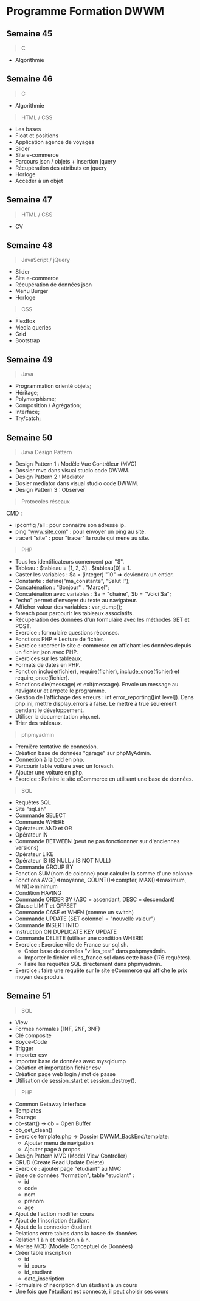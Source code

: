 # Programme Formation DWWM

## Semaine 45
> C
- Algorithmie

## Semaine 46
> C
- Algorithmie
> HTML / CSS
- Les bases
- Float et positions
- Application agence de voyages
- Slider
- Site e-commerce
- Parcours json / objets + insertion jquery
- Récupération des attributs en jquery
- Horloge
- Accéder à un objet

## Semaine 47
> HTML / CSS
- CV

## Semaine 48
> JavaScript / jQuery
- Slider
- Site e-commerce
- Récupération de données json
- Menu Burger
- Horloge

> CSS
- FlexBox
- Media queries
- Grid
- Bootstrap

## Semaine 49
> Java
- Programmation orienté objets;
- Héritage;
- Polymorphisme;
- Composition / Agrégation;
- Interface;
- Try/catch;

## Semaine 50
> Java
Design Pattern 
- Design Pattern 1 : Modèle Vue Contrôleur (MVC)
- Dossier mvc dans visual studio code DWWM.
- Design Pattern 2 : Mediator
- Dosier mediator dans visual studio code DWWM.
- Design Pattern 3 : Observer

> Protocoles réseaux

CMD :
- ipconfig /all : pour connaitre son adresse ip.
- ping "www.site.com" : pour envoyer un ping au site.
- tracert "site" : pour "tracer" la route qui mène au site.

> PHP
- Tous les identificateurs comencent par "$".
- Tableau : $tableau = [1, 2, 3] . $tableau[0] = 1.
- Caster les variables : $a = (integer) "10" => deviendra un entier.
- Constante : define("ma_constante", "Salut !");
- Concaténation : "Bonjour" . "Marcel";
- Concaténation avec variables : $a = "chaine", $b = "Voici $a";
- "echo" permet d'envoyer du texte au navigateur.
- Afficher valeur des variables : var_dump();
- foreach pour parcourir les tableaux associatifs.
- Récupération des données d'un formulaire avec les méthodes GET et POST.
- Exercice : formulaire questions réponses.
- Fonctions PHP + Lecture de fichier.
- Exercice : recréer le site e-commerce en affichant les données depuis un fichier json avec PHP. 
- Exercices sur les tableaux.
- Formats de dates en PHP.
- Fonction include(fichier), require(fichier), include_once(fichier) et require_once(fichier).
- Fonctions die(message) et exit(message). Envoie un message au navigateur et arrpete le programme.
- Gestion de l'affichage des erreurs : int error_reporting([int level]). Dans php.ini, mettre display_errors à false. Le mettre à true seulement pendant le développement.
- Utiliser la documentation php.net.
- Trier des tableaux.

> phpmyadmin
- Première tentative de connexion.
- Création base de données "garage" sur phpMyAdmin.
- Connexion à la bdd en php.
- Parcourir table voiture avec un foreach.
- Ajouter une voiture en php.
- Exercice : Refaire le site eCommerce en utilisant une base de données.

> SQL
- Requêtes SQL
- Site "sql.sh"
- Commande SELECT
- Commande WHERE
- Opérateurs AND et OR
- Opérateur IN
- Commande BETWEEN (peut ne pas fonctionnner sur d'anciennes versions)
- Opérateur LIKE
- Opérateur IS (IS NULL / IS NOT NULL)
- Commande GROUP BY
- Fonction SUM(nom de colonne) pour calculer la somme d'une colonne
- Fonctions AVG()=>moyenne, COUNT()=>compter, MAX()=>maximum, MIN()=>minimum
- Condition HAVING
- Commande ORDER BY (ASC = ascendant, DESC = descendant)
- Clause LIMIT et OFFSET
- Commande CASE et WHEN (comme un switch)
- Commande UPDATE (SET colonne1 = "nouvelle valeur")
- Commande INSERT INTO
- Instruction ON DUPLICATE KEY UPDATE
- Commande DELETE (utiliser une condition WHERE)
- Exercice : Exercice ville de France sur sql.sh.
	- Créer base de données "villes_test" dans pshpmyadmin.
	- Importer le fichier villes_france.sql dans cette base (176 requêtes).
	- Faire les requêtes SQL directement dans phpmyadmin.
- Exercice : faire une requête sur le site eCommerce qui affiche le prix moyen des produis.


## Semaine 51
> SQL
- View
- Formes normales (1NF, 2NF, 3NF)
- Clé composite
- Boyce-Code
- Trigger
- Importer csv
- Importer base de données avec mysqldump
- Création et importation fichier csv
- Création page web login / mot de passe
- Utilisation de session_start et session_destroy().

> PHP
- Common Getaway Interface
- Templates
- Routage
- ob-start() -> ob = Open Buffer
- ob_get_clean()
- Exercice template.php -> Dossier DWWM_BackEnd/template: 
	- Ajouter menu de navigation
	- Ajouter page à propos
- Design Pattern MVC (Model View Controller)
- CRUD (Create Read Update Delete)
- Exercice : ajouter page "etudiant" au MVC
- Base de données "formation", table "etudiant" :
    - id
    - code
    - nom
    - prenom
    - age
- Ajout de l'action modifier cours
- Ajout de l'inscription étudiant
- Ajout  de la connexion étudiant
- Relations entre tables dans la basee de données
- Relation 1 à n et relation n à n.
- Merise MCD (Modèle Conceptuel de Données)
- Créer table inscription
    - id
    - id_cours
    - id_etudiant
    - date_inscription
- Formulaire d'inscription d'un étudiant à un cours
- Une fois que l'étudiant est connecté, il peut choisir ses cours

